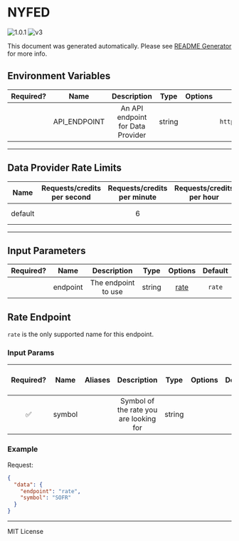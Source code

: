 # NYFED

![1.0.1](https://img.shields.io/github/package-json/v/smartcontractkit/external-adapters-js?filename=packages/sources/nyfed/package.json) ![v3](https://img.shields.io/badge/framework%20version-v3-blueviolet)

This document was generated automatically. Please see [README Generator](../../scripts#readme-generator) for more info.

## Environment Variables

| Required? |     Name     |            Description            |  Type  | Options |                              Default                               |
| :-------: | :----------: | :-------------------------------: | :----: | :-----: | :----------------------------------------------------------------: |
|           | API_ENDPOINT | An API endpoint for Data Provider | string |         | `https://markets.newyorkfed.org/api/rates/secured/all/latest.json` |

---

## Data Provider Rate Limits

|  Name   | Requests/credits per second | Requests/credits per minute | Requests/credits per hour |       Note        |
| :-----: | :-------------------------: | :-------------------------: | :-----------------------: | :---------------: |
| default |                             |              6              |                           | Reasonable limits |

---

## Input Parameters

| Required? |   Name   |     Description     |  Type  |        Options         | Default |
| :-------: | :------: | :-----------------: | :----: | :--------------------: | :-----: |
|           | endpoint | The endpoint to use | string | [rate](#rate-endpoint) | `rate`  |

## Rate Endpoint

`rate` is the only supported name for this endpoint.

### Input Params

| Required? |  Name  | Aliases |              Description               |  Type  | Options | Default | Depends On | Not Valid With |
| :-------: | :----: | :-----: | :------------------------------------: | :----: | :-----: | :-----: | :--------: | :------------: |
|    ✅     | symbol |         | Symbol of the rate you are looking for | string |         |         |            |                |

### Example

Request:

```json
{
  "data": {
    "endpoint": "rate",
    "symbol": "SOFR"
  }
}
```

---

MIT License
